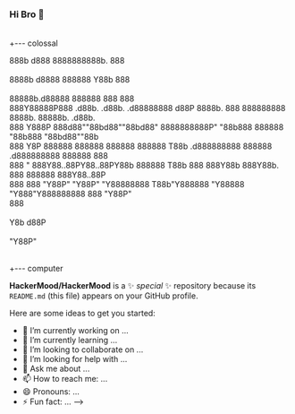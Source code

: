 ###  Hi Bro 👋
<br />
+--- colossal<br />

888b     d888                     8888888888b.                 888  <br />                        
8888b   d8888                     888888   Y88b                888        <br />                    
88888b.d88888                     888888    888                888                            
888Y88888P888 .d88b.  .d88b.  .d88888888   d88P 8888b. 888  888888888 8888b. 88888b.  .d88b.  <br />
888 Y888P 888d88""88bd88""88bd88" 8888888888P"     "88b888  888888       "88b888 "88bd88""88b <br />
888  Y8P  888888  888888  888888  888888 T88b  .d888888888  888888   .d888888888  888888  888 <br />
888   "   888Y88..88PY88..88PY88b 888888  T88b 888  888Y88b 888Y88b. 888  888888  888Y88..88P <br />
888       888 "Y88P"  "Y88P"  "Y88888888   T88b"Y888888 "Y88888 "Y888"Y888888888  888 "Y88P"  <br />
                                                            888   <br />                            
                                                       Y8b d88P  <br />                             
                                                        "Y88P"    <br />                            

<br />
+--- computer

<br />

**HackerMood/HackerMood** is a ✨ _special_ ✨ repository because its `README.md` (this file) appears on your GitHub profile.

Here are some ideas to get you started:

- 🔭 I’m currently working on ...
- 🌱 I’m currently learning ...
- 👯 I’m looking to collaborate on ...
- 🤔 I’m looking for help with ...
- 💬 Ask me about ...
- 📫 How to reach me: ...
- 😄 Pronouns: ...
- ⚡ Fun fact: ...
-->
